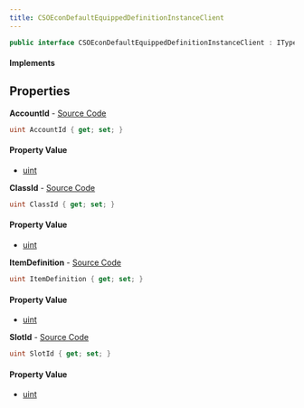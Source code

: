```yaml
---
title: CSOEconDefaultEquippedDefinitionInstanceClient
---
```


```csharp
public interface CSOEconDefaultEquippedDefinitionInstanceClient : ITypedProtobuf<CSOEconDefaultEquippedDefinitionInstanceClient>, INativeHandle
```

#### Implements

## Properties

**AccountId** - [Source Code](https://github.com/swiftly-solution/swiftlys2/blob/main/managed/src/SwiftlyS2.Generated/Protobufs/Interfaces/CSOEconDefaultEquippedDefinitionInstanceClient.cs#L13)

```csharp
uint AccountId { get; set; }
```

#### Property Value

- [uint](https://learn.microsoft.com/dotnet/api/system.uint32)

**ClassId** - [Source Code](https://github.com/swiftly-solution/swiftlys2/blob/main/managed/src/SwiftlyS2.Generated/Protobufs/Interfaces/CSOEconDefaultEquippedDefinitionInstanceClient.cs#L19)

```csharp
uint ClassId { get; set; }
```

#### Property Value

- [uint](https://learn.microsoft.com/dotnet/api/system.uint32)

**ItemDefinition** - [Source Code](https://github.com/swiftly-solution/swiftlys2/blob/main/managed/src/SwiftlyS2.Generated/Protobufs/Interfaces/CSOEconDefaultEquippedDefinitionInstanceClient.cs#L16)

```csharp
uint ItemDefinition { get; set; }
```

#### Property Value

- [uint](https://learn.microsoft.com/dotnet/api/system.uint32)

**SlotId** - [Source Code](https://github.com/swiftly-solution/swiftlys2/blob/main/managed/src/SwiftlyS2.Generated/Protobufs/Interfaces/CSOEconDefaultEquippedDefinitionInstanceClient.cs#L22)

```csharp
uint SlotId { get; set; }
```

#### Property Value

- [uint](https://learn.microsoft.com/dotnet/api/system.uint32)

